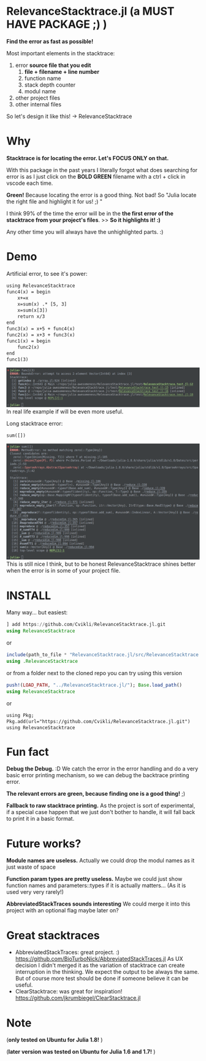 # RelevanceStacktrace.jl (a MUST HAVE PACKAGE ;) )
**Find the error as fast as possible!**

Most important elements in the stacktrace:
1. error **source file that you edit** 
	1. **file + filename + line number**
	2. function name
	3. stack depth counter
	4. modul name
2. other project files
3. other internal files

So let's design it like this! -> RelevanceStacktrace

# Why

**Stacktrace is for locating the error. Let's FOCUS ONLY on that.**

With this package in the past years I literally forgot what does searching for error is as I just click on the **BOLD GREEN** filename with a ctrl + click in vscode each time.
  
**Green!** Because locating the error is a good thing. Not bad! So "Julia locate the right file and highlight it for us! ;) "

I think 99% of the time the error will be in the **the first error of the stacktrace from your project's files**. >> **So it highlights it! :)**

Any other time you will always have the unhighlighted parts. :)

# Demo
Artificial error, to see it's power:
```
using RelevanceStacktrace
func4(x) = begin
	x+=x
	x=sum(x) .* [5, 3]
	x=sum(x[3])
	return x/3
end
func3(x) = x+5 + func4(x)
func2(x) = x+3 + func3(x)
func1(x) = begin
	func2(x)
end
func1(3)
```
![artificial error example](/assets/artificial_error.png)
In real life example if will be even more useful.

Long stacktrace error:
```
sum([])
```
![long internal error example](/assets/sum([])_error.png)
This is still nice I think, but to be honest RelevanceStacktrace shines better when the error is in some of your project file.

# INSTALL

Many way... but easiest:

```julia
] add https://github.com/Cvikli/RelevanceStacktrace.jl.git
using RelevanceStacktrace
```

or

```julia
include(path_to_file * "RelevanceStacktrace.jl/src/RelevanceStacktrace.jl")
using .RelevanceStacktrace
```

or from a folder next to the cloned repo you can try using this version

```julia
push!(LOAD_PATH, "../RelevanceStacktrace.jl/"); Base.load_path()
using RelevanceStacktrace
```
or 
```
using Pkg; Pkg.add(url="https://github.com/Cvikli/RelevanceStacktrace.jl.git")
using RelevanceStacktrace
```

# Fun fact

**Debug the Debug.** :D We catch the error in the error handling and do a very basic error printing mechanism, so we can debug the backtrace printing error.

**The relevant errors are green, because finding one is a good thing!** ;)

**Fallback to raw stacktrace printing.** As the project is sort of experimental, if a special case happen that we just don't bother to handle, it will fall back to print it in a basic format.

# Future works?
**Module names are useless.** Actually we could drop the modul names as it just waste of space

**Function param types are pretty useless.** Maybe we could just show function names and parameters::types if it is actually matters... (As it is used very very rarely!) 

**AbbreviatedStackTraces sounds interesting** We could merge it into this project with an optional flag maybe later on? 

# Great stacktraces
- AbbreviatedStackTraces: great project. :) https://github.com/BioTurboNick/AbbreviatedStackTraces.jl As UX decision I didn't merged it as the variation of stacktrace can create interruption in the thinking. We expect the output to be always the same. But of course more test should be done if someone believe it can be useful. 
- ClearStacktrace: was great for inspiration! https://github.com/jkrumbiegel/ClearStacktrace.jl

# Note

(**only tested on Ubuntu for Julia 1.8!** )

(**later version was tested on Ubuntu for Julia 1.6 and 1.7!** )